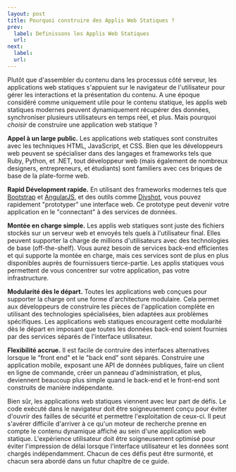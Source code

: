 ```yaml
---
layout: post
title: Pourquoi construire des Applis Web Statiques ?
prev:
  label: Definissons les Applis Web Statiques
  url: 
next:
  label: 
  url: 
---
```


Plutôt que d'assembler du contenu dans les processus côté serveur, les applications web statiques s'appuient 
sur le navigateur de l'utilisateur pour gérer les interactions et la présentation du contenu. A une époque
considéré comme uniquement utile pour le contenu statique, les applis web statiques modernes peuvent dynamiquement 
récupérer des données, synchroniser plusieurs utilisateurs en temps réel, et plus.
Mais pourquoi *choisir* de construire une application web statique ?

**Appel à un large public.** Les applications web statiques sont construites avec les techniques HTML, JavaScript, et CSS. 
Bien que les développeurs web peuvent se spécialiser dans des langages et frameworks tels que Ruby, Python, et .NET,
tout développeur web (mais également de nombreux designers, entrepreneurs, et étudiants) sont familiers avec ces 
briques de base de la plate-forme web.

**Rapid Dévelopment rapide.** En utilisant des frameworks modernes tels que [Bootstrap](http://getbootstrap.com) et [AngularJS](http://angularjs.org), 
et des outils comme [Divshot](http://www.divshot.com/), vous pouvez rapidement "prototyper" une interface 
web. Ce prototype peut devenir votre application en le "connectant" à des services de données.

**Montée en charge simple.** Les applis web statiques sont juste des fichiers stockés sur un serveur web et 
envoyés tels quels à l'utilisateur final. Elles peuvent supporter la charge de millions d'utilisateurs avec 
des technologies de base (off-the-shelf). Vous aurez besoin de services back-end efficientes et qui supporte la montée en charge,
mais ces services sont de plus en plus disponibles auprès de fournissuers tierce-partie.
Les applis statiques vous permettent de vous concentrer sur votre application, pas votre infrastructure.

**Modularité dès le départ.** Toutes les applications web conçues pour supporter la charge ont
une forme d'architecture modulaire. Cela permet aux développeurs de construire les pièces de l'application
complète en utilisant des technologies spécialisées, bien adaptées aux problèmes spécifiques.
Les applications web statiques encouragent cette modularité dès le départ en imposant que toutes les données
back-end soient fournies par des services séparés de l'interface utilisateur.

**Flexibilité accrue.** Il est facile de contruire des interfaces alternatives lorsque le "front end" et le "back end"
sont séparés. Construire une application mobile, exposant une API de données publiques, faire un client en ligne de commande,
créer un panneau d'administration, et plus, deviennent beaucoup plus simple quand le back-end et le 
front-end sont construits de manière indépendante.

Bien sûr, les applications web statiques viennent avec leur part de défis. Le code exécuté dans le navigateur doit être
soigneusement conçu pour éviter d'ouvrir des failles de sécurité et permettre l'exploitation de ceux-ci. 
Il peut s'avérer difficile d'arriver à ce qu'un moteur de recherche prenne en compte le contenu dynamique
affiché au sein d'une application web statique. L'expérience utilisateur doit être soigneusement optimisé pour éviter l'impression de délai lorsque 
l'interface utilisateur et les données sont chargés indépendamment.
Chacun de ces défis peut être surmonté, et chacun sera abordé dans un futur chapître de ce guide.

